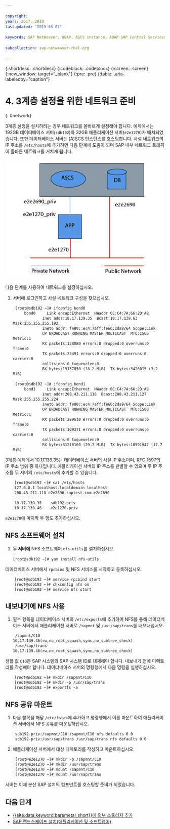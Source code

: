 ```yaml
---

copyright:
years: 2017, 2019
lastupdated: "2019-03-01"

keywords: SAP NetWeaver, ABAP, ASCS instance, ABAP SAP Central Services, application server, database server, three-tier

subcollection: sap-netweaver-rhel-qrg

---
```


{:shortdesc: .shortdesc}
{:codeblock: .codeblock}
{:screen: .screen}
{:new_window: target="_blank"}
{:pre: .pre}
{:table: .aria-labeledby="caption"}

# 4. 3계층 설정을 위한 네트워크 준비
{: #network}

3계층 설정을 설치하려는 경우 네트워크를 올바르게 설정해야 합니다. 예제에서는 192GB 데이터베이스 서버(`sdb192`)와 32GB 애플리케이션 서버(`e2e1270`)가 배치되었습니다. 또한 데이터베이스 서버는 (A)SCS 인스턴스를 호스팅합니다. 사설 네트워크의 IP 주소를 `/etc/hosts`에 추가하면 다음 단계에 도움이 되며 SAP 내부 네트워크 트래픽이 올바른 네트워크를 거치게 됩니다.

![그림 1. 3계층 설정 샘플](/images/network-01.png "3계층 설정 샘플")

다음 단계를 사용하여 네트워크를 설정하십시오.

1. 서버에 로그인하고 사설 네트워크 구성을 찾으십시오.

        [root@sdb192 ~]# ifconfig bond0
            bond0	  Link encap:Ethernet  HWaddr 0C:C4:7A:66:2D:A8
                    inet addr:10.17.139.35  Bcast:10.17.139.63 Mask:255.255.255.192
                    inet6 addr: fe80::ec4:7aff:fe66:2da8/64 Scope:Link
                    UP BROADCAST RUNNING MASTER MULTICAST  MTU:1500  Metric:1
                    RX packets:128080 errors:0 dropped:0 overruns:0 frame:0
                    TX packets:25491 errors:0 dropped:0 overruns:0 carrier:0
                    collisions:0 txqueuelen:0
                    RX bytes:19137850 (18.2 MiB)  TX bytes:3426015 (3.2 MiB)

        [root@sdb192 ~]# ifconfig bond1
            bond1	  Link encap:Ethernet  HWaddr 0C:C4:7A:66:2D:A9
                    inet addr:208.43.211.118  Bcast:208.43.211.127 Mask:255.255.255.224
                    inet6 addr: fe80::ec4:7aff:fe66:2da9/64 Scope:Link
                    UP BROADCAST RUNNING MASTER MULTICAST  MTU:1500  Metric:1
                    RX packets:289610 errors:0 dropped:0 overruns:0 frame:0
                    TX packets:109371 errors:0 dropped:0 overruns:0 carrier:0
                    collisions:0 txqueuelen:0
                    RX bytes:31216160 (29.7 MiB)  TX bytes:18591947 (17.7 MiB)

3계층 예제에서 10.17.139.35는 데이터베이스 서버의 사설 IP 주소이며, RFC 1597의 IP 주소 범위 중 하나입니다. 애플리케이션 서버의 IP 주소를 판별할 수 있으며 두 IP 주소를 두 서버의 `/etc/hosts`에 추가할 수 있습니다.

        [root@sdb192 ~]# cat /etc/hosts
        127.0.0.1 localhost.localdomain localhost
        208.43.211.118 e2e2690.saptest.com e2e2690

        10.17.139.35    sdb192-priv
        10.17.139.46    e2e1270-priv

`e2e1270`에 마지막 두 행도 추가하십시오.

## NFS 소프트웨어 설치

1. **두 서버에** NFS 소프트웨어 `nfs-utils`를 설치하십시오.

      `[root@sdb192 ~]# yum install nfs-utils`

데이터베이스 서버에서 `rpcbind` 및 NFS 서비스를 시작하고 등록하십시오.

        [root@sdb192 ~]# service rpcbind start
        [root@sdb192 ~]# chkconfig nfs on
        [root@sdb192 ~]# service nfs start

## 내보내기에 NFS 사용

1. 필수 항목을 데이터베이스 서버의 `/etc/exports`에 추가하여 NFS를 통해 데이터베이스 서버에서 애플리케이션 서버로 `/sapmnt` 및 `/usr/sap/trans`를 내보내십시오.

        /sapmnt/C10		10.17.139.46(rw,no_root_squash,sync,no_subtree_check)
        /usr/sap/trans	10.17.139.46(rw,no_root_squash,sync,no_subtree_check)

샘플 값 `C10`은 SAP 시스템의 SAP 시스템 ID로 대체해야 합니다. 내보내기 전에 디렉토리를 작성해야 합니다. 데이터베이스 서버의 명령행에서 다음 명령을 실행하십시오.

        [root@sdb192 ~]# mkdir /sapmnt/C10
        [root@sdb192 ~]# mkdir -p /usr/sap/trans
        [root@sdb192 ~]# exportfs -a

## NFS 공유 마운트

1. 다음 항목을 해당 `/etc/fstab`에 추가하고 명령행에서 이를 마운트하여 애플리케이션 서버에서 NFS 공유를 마운트하십시오.

        sdb192-priv:/sapmnt/C10 /sapmnt/C10 nfs defaults 0 0
        sdb192-priv:/usr/sap/trans /usr/sap/trans nfs defaults 0 0

2. 애플리케이션 서버에서 대상 디렉토리를 작성하고 마운트하십시오.

        [root@e2e1270 ~]# mkdir -p /sapmnt/C10
        [root@e2e1270 ~]# mkdir /usr/sap/trans
        [root@e2e1270 ~]# mount /sapmnt/C10
        [root@e2e1270 ~]# mount /usr/sap/trans

서버는 이제 분산 SAP 설치의 컴포넌트를 호스팅할 준비가 되었습니다.

## 다음 단계

  * [{{site.data.keyword.baremetal_short}}에 외부 스토리지 추가](/docs/infrastructure/sap-netweaver-rhel-qrg?topic=sap-netweaver-rhel-qrg-storage)
  * [SAP 랜드스케이프 설치(애플리케이션 및 소프트웨어)](/docs/infrastructure/sap-netweaver-rhel-qrg?topic=sap-netweaver-rhel-qrg-install_landscape)
